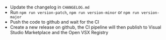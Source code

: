 - Update the changelog in `CHANGELOG.md`
- Run `npm run version-patch`, `npm run version-minor` or `npm run version-major`
- Push the code to github and wait for the CI
- Create a new release on github, the CI pipeline will then publish to Visual Studio Marketplace and the Open VSX Registry

